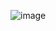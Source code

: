 ![image](https://github.com/0xCD4/Microprocessor/assets/116346668/9c40ecd5-06ad-441b-9b0b-dbcc811cfebf)
